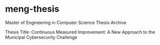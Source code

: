 # meng-thesis
Master of Engineering in Computer Science Thesis Archive

Thesis Title: Continuous Measured Improvement: A New Approach to the Municipal Cybersecurity Challenge
